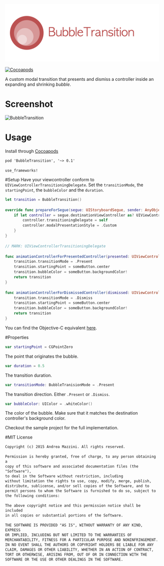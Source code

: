 <p align="center">
  <img src="assets/logo.png"/>
</p>

[![Cocoapods](https://cocoapod-badges.herokuapp.com/v/BubbleTransition/badge.svg)](http://cocoapods.org/?q=bubbletransition)

A custom modal transition that presents and dismiss a controller inside an expanding and shrinking _bubble_.

# Screenshot
![BubbleTransition](https://raw.githubusercontent.com/andreamazz/BubbleTransition/master/assets/screenshot.gif)

# Usage
Install through [Cocoapods](http://cocoapods.org)
```
pod 'BubbleTransition', '~> 0.1'

use_frameworks!
```
#Setup
Have your viewcontroller conform to `UIViewControllerTransitioningDelegate`. Set the `transitionMode`, the `startingPoint`, the `bubbleColor` and the `duration`.
```swift
let transition = BubbleTransition()

override func prepareForSegue(segue: UIStoryboardSegue, sender: AnyObject?) {
    if let controller = segue.destinationViewController as? UIViewController {
        controller.transitioningDelegate = self
        controller.modalPresentationStyle = .Custom
    }
}

// MARK: UIViewControllerTransitioningDelegate

func animationControllerForPresentedController(presented: UIViewController, presentingController presenting: UIViewController, sourceController source: UIViewController) -> UIViewControllerAnimatedTransitioning? {
    transition.transitionMode = .Present
    transition.startingPoint = someButton.center
    transition.bubbleColor = someButton.backgroundColor!
    return transition
}

func animationControllerForDismissedController(dismissed: UIViewController) -> UIViewControllerAnimatedTransitioning? {
    transition.transitionMode = .Dismiss
    transition.startingPoint = someButton.center
    transition.bubbleColor = someButton.backgroundColor!
    return transition
}
```

You can find the Objective-C equivalent [here](https://gist.github.com/andreamazz/9b0d6c7db065555ec0d7).

#Properties
```swift
var startingPoint = CGPointZero
```
The point that originates the bubble.

```swift
var duration = 0.5
```
The transition duration.

```swift
var transitionMode: BubbleTranisionMode = .Present
```
The transition direction. Either `.Present` or `.Dismiss`.

```swift
var bubbleColor: UIColor = .whiteColor()
```
The color of the bubble. Make sure that it matches the destination controller's background color.  

Checkout the sample project for the full implementation.

#MIT License

	Copyright (c) 2015 Andrea Mazzini. All rights reserved.

	Permission is hereby granted, free of charge, to any person obtaining a
	copy of this software and associated documentation files (the "Software"),
	to deal in the Software without restriction, including
	without limitation the rights to use, copy, modify, merge, publish,
	distribute, sublicense, and/or sell copies of the Software, and to
	permit persons to whom the Software is furnished to do so, subject to
	the following conditions:

	The above copyright notice and this permission notice shall be included
	in all copies or substantial portions of the Software.

	THE SOFTWARE IS PROVIDED "AS IS", WITHOUT WARRANTY OF ANY KIND, EXPRESS
	OR IMPLIED, INCLUDING BUT NOT LIMITED TO THE WARRANTIES OF
	MERCHANTABILITY, FITNESS FOR A PARTICULAR PURPOSE AND NONINFRINGEMENT.
	IN NO EVENT SHALL THE AUTHORS OR COPYRIGHT HOLDERS BE LIABLE FOR ANY
	CLAIM, DAMAGES OR OTHER LIABILITY, WHETHER IN AN ACTION OF CONTRACT,
	TORT OR OTHERWISE, ARISING FROM, OUT OF OR IN CONNECTION WITH THE
	SOFTWARE OR THE USE OR OTHER DEALINGS IN THE SOFTWARE.
	
